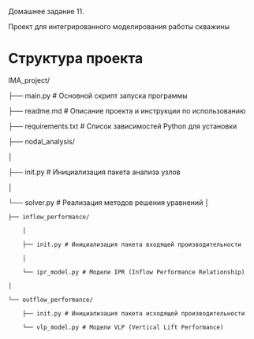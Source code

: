 Домашнее задание 11. 

Проект для интегрированного моделирования работы скважины

# Структура проекта

IMA_project/

├── main.py # Основной скрипт запуска программы

├── readme.md # Описание проекта и инструкции по использованию

├── requirements.txt # Список зависимостей Python для установки

├── nodal_analysis/

│

├── init.py # Инициализация пакета анализа узлов

│

└── solver.py # Реализация методов решения уравнений
    │

    ├── inflow_performance/

        │

        ├── init.py # Инициализация пакета входящей производительности

        │

        └── ipr_model.py # Модели IPR (Inflow Performance Relationship)

    │

    └── outflow_performance/

        ├── init.py # Инициализация пакета исходящей производительности

        └── vlp_model.py # Модели VLP (Vertical Lift Performance)


